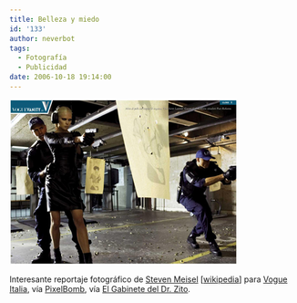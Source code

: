 ```yaml
---
title: Belleza y miedo
id: '133'
author: neverbot
tags:
  - Fotografía
  - Publicidad
date: 2006-10-18 19:14:00
---
```


[![State of Emergency - Steven Meisel](./belleza-y-miedo/vogue_state_of_emergency08_small.jpg "State of Emergency - Steven Meisel")](http://www.pixelbomb.com/blog/viewpix.php?img=images/2006/09/vogue_state_of_emergency08.jpg&alt=Vogue%20Italia%20State%20of%20Emergency%20by%20Steven%20Meisel "State of Emergency - Steven Meisel")

Interesante reportaje fotográfico de [Steven Meisel](http://www.artandcommerce.com/AAC/C.aspx?VP=Mod_AlbumPages.Portfolio_VPage&L4=2U1XC5J90XG&XX=Artists) \[[wikipedia](http://en.wikipedia.org/wiki/Steven_Meisel)\] para [Vogue Italia](http://www.voguevanity.it/), vía [PixelBomb](http://www.pixelbomb.com/blog/2006/09/13/fashion-meets-fear.html), vía [El Gabinete del Dr. Zito](http://drzito.blogspot.com/2006/09/glamourama.html).